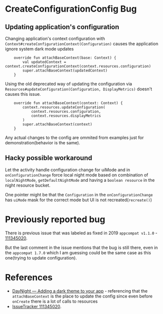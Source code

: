 # CreateConfigurationConfig Bug

## Updating application's configuration

Changing application's context configuration with `Context#createConfigurationContext(Configuration)` causes the application ignore system dark mode updates

```
    override fun attachBaseContext(base: Context) {
        val updatedContext = context.createConfigurationContext(context.resources.configuration)
        super.attachBaseContext(updatedContext)
    }
```

Using the old deprecated way of updating the configuration via `Resources#updateConfiguration(Configuration, DisplayMetrics)` doesn't causes this issue.

```
    override fun attachBaseContext(context: Context) {
        context.resources.updateConfiguration(
            context.resources.configuration, 
            context.resources.displayMetrics
        )
        super.attachBaseContext(context)
    }
```
Any actual changes to the config are ommited from examples just for demonstration(behavior is the same).

## Hacky possible workaround

Let the activity handle configuration change for uiMode and in `onConfigurationChange` force local night mode based on combination of `localNightMode`, `getDefaultNightMode` and having a `boolean resource` in the night resource bucket.

One pointer might be that the `Configuration` in the `onConfigurationChange` has `uiMode` mask for the correct mode but UI is not recreated(`recreate()`)

# Previously reported bug

There is previous issue that was labeled as fixed in 2019 `appcompat v1.1.0` - [111345020](https://issuetracker.google.com/issues/111345020).

But the last comment in the issue mentions that the bug is still there, even in the `appcompat 1.7.0` which I am guessing could be the same case as this one(trying to update configuration).


# References

- [DayNight — Adding a dark theme to your app](https://medium.com/androiddevelopers/appcompat-v23-2-daynight-d10f90c83e94) - referencing that the `attachBaseContext` is the place to update the config since even before `onCreate` there is a lot of calls to resources
- [IssueTracker 111345020](https://issuetracker.google.com/issues/111345020).
